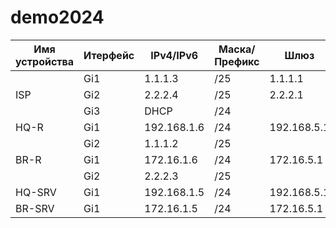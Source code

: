 # demo2024
| Имя устройства | Итерфейс |  IPv4/IPv6   | Маска/Префикс |       Шлюз       |
| -------------- | -------- | ------------ | ------------- |    ----------    |
|                |  Gi1     | 1.1.1.3      | /25           | 1.1.1.1          |
| ISP            |  Gi2     | 2.2.2.4      | /25           | 2.2.2.1          |
|                |  Gi3     | DHCP         | /24           |                  |
| HQ-R           |  Gi1     | 192.168.1.6  | /24           | 192.168.5.1      |
|                |  Gi2     | 1.1.1.2      | /25           |                  |
| BR-R           |  Gi1     | 172.16.1.6   | /24           | 172.16.5.1       |
|                |  Gi2     | 2.2.2.3      | /25           |                  |
| HQ-SRV         |  Gi1     | 192.168.1.5  | /24           | 192.168.5.1      |
| BR-SRV         |  Gi1     | 172.16.1.5   | /24           | 172.16.5.1       |

